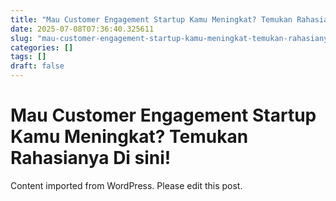 ```yaml
---
title: "Mau Customer Engagement Startup Kamu Meningkat? Temukan Rahasianya Di sini!"
date: 2025-07-08T07:36:40.325611
slug: "mau-customer-engagement-startup-kamu-meningkat-temukan-rahasianya-di-sini"
categories: []
tags: []
draft: false
---
```


# Mau Customer Engagement Startup Kamu Meningkat? Temukan Rahasianya Di sini!

Content imported from WordPress. Please edit this post.
